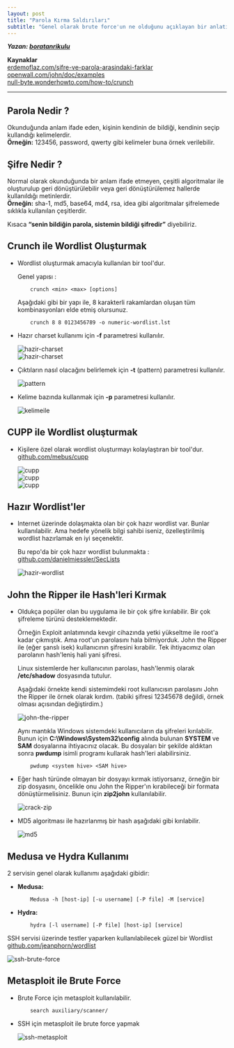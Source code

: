 ```yaml
---
layout: post
title: "Parola Kırma Saldırıları"
subtitle: "Genel olarak brute force'un ne olduğunu açıklayan bir anlatım."
---
```


***Yazan: [boratanrikulu](https://github.com/boratanrikulu)***

**Kaynaklar**  
[erdemoflaz.com/sifre-ve-parola-arasindaki-farklar](https://erdemoflaz.com/sifre-ve-parola-arasindaki-farklar/)  
[openwall.com/john/doc/examples](http://www.openwall.com/john/doc/EXAMPLES.shtml)  
[null-byte.wonderhowto.com/how-to/crunch](https://null-byte.wonderhowto.com/how-to/hack-like-pro-crack-passwords-part-4-creating-custom-wordlist-with-crunch-0156817/)

---

## Parola Nedir ?

Okunduğunda anlam ifade eden, kişinin kendinin de bildiği, kendinin seçip kullandığı kelimelerdir.  
**Örneğin:** 123456, password, qwerty gibi kelimeler buna örnek verilebilir. 

## Şifre Nedir ?
Normal olarak okunduğunda bir anlam ifade etmeyen, çeşitli algoritmalar ile oluşturulup geri dönüştürülebilir veya geri dönüştürülemez hallerde kullanıldığı metinlerdir.  
**Örneğin:** sha-1, md5, base64, md4, rsa, idea gibi algoritmalar şifrelemede sıklıkla kullanılan çeşitlerdir.

Kısaca **“senin bildiğin parola, sistemin bildiği şifredir”** diyebiliriz.

## Crunch ile Wordlist Oluşturmak

- Wordlist oluşturmak amacıyla kullanılan bir tool'dur.

	Genel yapısı :

	```
		crunch <min> <max> [options]
	```

	Aşağıdaki gibi bir yapı ile, 8 karakterli rakamlardan oluşan tüm kombinasyonları elde etmiş olursunuz.

	```
		crunch 8 8 0123456789 -o numeric-wordlist.lst
	```

- Hazır charset kullanımı için **-f** parametresi kullanılır.
	
	![hazir-charset](/images/parola-kirma-saldirilari/1.png)  
	![hazir-charset](/images/parola-kirma-saldirilari/2.png)

- Çıktıların nasıl olacağını belirlemek için **-t** (pattern) parametresi kullanılır.
	
	![pattern](/images/parola-kirma-saldirilari/3.png)

- Kelime bazında kullanmak için **-p** parametresi kullanılır.

	![kelimeile](/images/parola-kirma-saldirilari/4.png)

## CUPP ile Wordlist oluşturmak

- Kişilere özel olarak wordlist oluşturmayı kolaylaştıran bir tool'dur. [github.com/mebus/cupp](https://github.com/Mebus/cupp)
	
	![cupp](/images/parola-kirma-saldirilari/5.png)  
	![cupp](/images/parola-kirma-saldirilari/6.png)  
	![cupp](/images/parola-kirma-saldirilari/7.png)

## Hazır Wordlist'ler

- Internet üzerinde dolaşmakta olan bir çok hazır wordlist var. Bunlar kullanılabilir. Ama hedefe yönelik bilgi sahibi iseniz, özelleştirilmiş wordlist hazırlamak en iyi seçenektir.

	Bu repo'da bir çok hazır wordlist bulunmakta : [github.com/danielmiessler/SecLists](https://github.com/danielmiessler/SecLists/tree/master/Passwords)  

	![hazir-wordlist](/images/parola-kirma-saldirilari/8.png)

## John the Ripper ile Hash'leri Kırmak

- Oldukça popüler olan bu uygulama ile bir çok şifre kırılabilir. Bir çok şifreleme türünü desteklemektedir.

	Örneğin Exploit anlatımında kevgir cihazında yetki yükseltme ile root'a kadar çıkmıştık. Ama root'un parolasını hala bilmiyorduk. John the Ripper ile (eğer şanslı isek) kullanıcının şifresini kırabilir. Tek ihtiyacımız olan parolanın hash'leniş hali yani şifresi.

	Linux sistemlerde her kullanıcının parolası, hash'lenmiş olarak **/etc/shadow** dosyasında tutulur.

	Aşağıdaki örnekte kendi sistemimdeki root kullanıcısın parolasını John the Ripper ile örnek olarak kırdım. (tabiki şifresi 12345678 değildi, örnek olması açısından değiştirdim.)

	![john-the-ripper](/images/parola-kirma-saldirilari/9.png)

	Aynı mantıkla Windows sistemdeki kullanıcıların da şifreleri kırılabilir. Bunun için **C:\Windows\System32\config** alında bulunan **SYSTEM** ve **SAM** dosyalarına ihtiyacınız olacak. Bu dosyaları bir şekilde aldıktan sonra **pwdump** isimli programı kullarak hash'leri alabilirsiniz.  

	```
		pwdump <system hive> <SAM hive>
	```

- Eğer hash türünde olmayan bir dosyayı kırmak istiyorsanız, örneğin bir zip dosyasını, öncelikle onu John the Ripper'ın kırabileceği bir formata dönüştürmelisiniz. Bunun için **zip2john** kullanılabilir.

	![crack-zip](/images/parola-kirma-saldirilari/10.png)

- MD5 algoritması ile hazırlanmış bir hash aşağıdaki gibi kırılabilir.
	
	![md5](/images/parola-kirma-saldirilari/11.png)

## Medusa ve Hydra Kullanımı

2 servisin genel olarak kullanımı aşağıdaki gibidir:

- **Medusa:**

	```
		Medusa -h [host-ip] [-u username] [-P file] -M [service]
	```

- **Hydra:**

	```
		hydra [-l username] [-P file] [host-ip] [service]
	```

SSH servisi üzerinde testler yaparken kullanılabilecek güzel bir Wordlist [github.com/jeanphorn/wordlist](https://github.com/jeanphorn/wordlist/blob/master/ssh_passwd.txt)

![ssh-brute-force](/images/parola-kirma-saldirilari/12.png)

## Metasploit ile Brute Force

- Brute Force için metasploit kullanılabilir. 

	```
		search auxiliary/scanner/
	```

- SSH için metasploit ile brute force yapmak

	![ssh-metasploit](/images/parola-kirma-saldirilari/13.png)